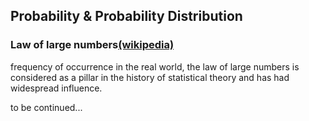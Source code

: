 ## Probability & Probability Distribution 

### Law of large numbers[(wikipedia)](https://en.wikipedia.org/wiki/Probability_theory)
frequency of occurrence in the real world, the law of large numbers is considered as a pillar in the history of statistical theory and has had widespread influence.

to be continued...
